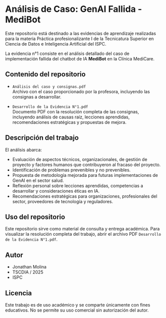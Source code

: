 # Análisis de Caso: GenAI Fallida - MediBot

Este repositorio está destinado a las evidencias de aprendizaje realizadas para la materia Práctica profesionalizante I de la Tecnicatura Superior en Ciencia de Datos e Inteligencia Artificial del ISPC. 

La evidencia n°1 consiste en el análisis detallado del caso de implementación fallida del chatbot de IA **MediBot** en la Clínica MediCare.

## Contenido del repositorio

- `Análisis del caso y consignas.pdf`  
  Archivo con el caso proporcionado por la profesora, incluyendo las consignas a desarrollar.

- `Desarrollo de la Evidencia N°1.pdf`  
  Documento PDF con la resolución completa de las consignas, incluyendo análisis de causas raíz, lecciones aprendidas, recomendaciones estratégicas y propuestas de mejora.

## Descripción del trabajo

El análisis abarca:

- Evaluación de aspectos técnicos, organizacionales, de gestión de proyecto y factores humanos que contribuyeron al fracaso del proyecto.  
- Identificación de problemas prevenibles y no prevenibles.  
- Propuesta de metodología mejorada para futuras implementaciones de GenAI en el sector salud.  
- Reflexión personal sobre lecciones aprendidas, competencias a desarrollar y consideraciones éticas en IA.  
- Recomendaciones estratégicas para organizaciones, profesionales del sector, proveedores de tecnología y reguladores.

## Uso del repositorio

Este repositorio sirve como material de consulta y entrega académica. Para visualizar la resolución completa del trabajo, abrir el archivo PDF `Desarrollo de la Evidencia N°1.pdf`.

## Autor

- Jonathan Molina  
- TSCDIA / 2025  
- ISPC  

## Licencia

Este trabajo es de uso académico y se comparte únicamente con fines educativos. No se permite su uso comercial sin autorización del autor.